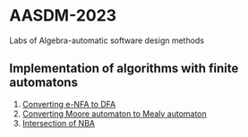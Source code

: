 # AASDM-2023
 Labs of Algebra-automatic software design methods

 ## Implementation of algorithms with finite automatons

 1. [Converting e-NFA to DFA](https://github.com/Megarekrut65/AASDM-2023/tree/main/Lab1)
 2. [Converting Moore automaton to Mealy automaton](https://github.com/Megarekrut65/AASDM-2023/tree/main/Lab2)
 3. [Intersection of NBA](https://github.com/Megarekrut65/AASDM-2023/tree/main/Lab3)
